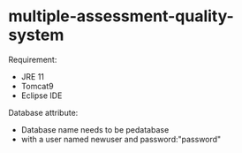 # multiple-assessment-quality-system
Requirement:
- JRE 11
- Tomcat9
- Eclipse IDE

Database attribute:

- Database name needs to be pedatabase
- with a user named newuser and password:"password"

